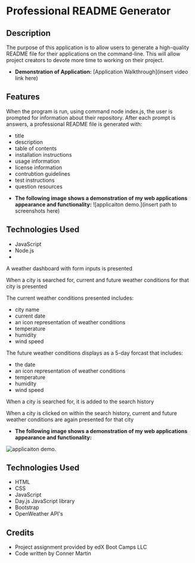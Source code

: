# Professional README Generator

## Description

The purpose of this application is to allow users to generate a high-quality README file for their applications on the command-line. This will allow project creators to devote more time to working on their project.

* **Demonstration of Application:** [Application Walkthrough](insert video link here)

## Features

When the program is run, using command node index.js, the user is prompted for information about their repository.
After each prompt is answers, a professional README file is generated with:
- title
- description
- table of contents
- installation instructions
- usage information
- license information
- contrubtion guidelines
- test instructions
- question resources

* **The following image shows a demonstration of my web applications appearance and functionality:**
![applicaiton demo.](insert path to screenshots here)

## Technologies Used

* JavaScript
* Node.js
* 

A weather dashboard with form inputs is presented

When a city is searched for, current and future weather conditions for that city is presented


The current weather conditions presented includes:
- city name
- current date
- an icon representation of weather conditions
- temperature
- humidity
- wind speed


The future weather conditions displays as a 5-day forcast that includes:
- the date
- an icon representation of weather conditions
- temperature
- humidity
- wind speed


When a city is searched for, it is added to the search history


When a city is clicked on within the search history, current and future weather conditions are again presented for that city

* **The following image shows a demonstration of my web applications appearance and functionality:**

![applicaiton demo.](./Assets/ScreenshotOfApp.png)


## Technologies Used

* HTML
* CSS
* JavaScript
* Day.js JavaScript library
* Bootstrap
* OpenWeather API's

## Credits

* Project assignment provided by edX Boot Camps LLC
* Code written by Conner Martin